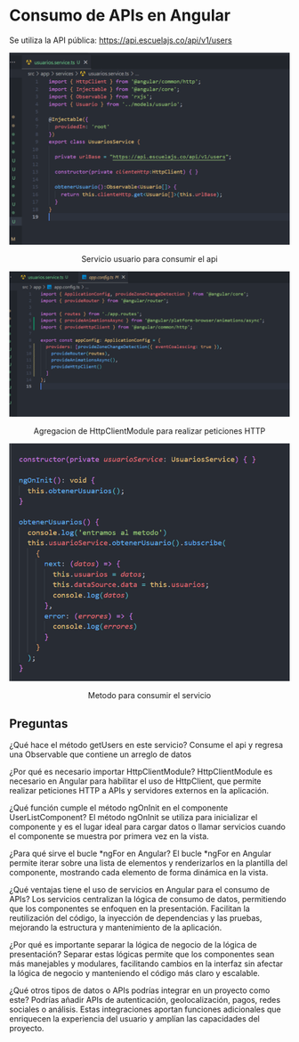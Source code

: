 # Consumo de APIs en Angular

Se utiliza la API pública: https://api.escuelajs.co/api/v1/users

<div align='center'>
    <img  src="src/assets/img-reporte/img1.png">
    <p>Servicio usuario para consumir el api</p>
</div>

<div align='center'>
    <img  src="src/assets/img-reporte/img2.png">
    <p>Agregacion de HttpClientModule para realizar peticiones HTTP</p>
</div>

<div align='center'>
    <img  src="src/assets/img-reporte/img3.png">
    <p>Metodo para consumir el servicio</p>
</div>

## Preguntas

¿Qué hace el método getUsers en este servicio?
Consume el api y regresa una Observable que contiene un arreglo de datos

¿Por qué es necesario importar HttpClientModule?
HttpClientModule es necesario en Angular para habilitar el uso de HttpClient, que permite realizar peticiones HTTP a APIs y servidores externos en la aplicación.

¿Qué función cumple el método ngOnInit en el componente UserListComponent?
El método ngOnInit se utiliza para inicializar el componente y es el lugar ideal para cargar datos o llamar servicios cuando el componente se muestra por primera vez en la vista.

¿Para qué sirve el bucle *ngFor en Angular?
El bucle *ngFor en Angular permite iterar sobre una lista de elementos y renderizarlos en la plantilla del componente, mostrando cada elemento de forma dinámica en la vista.

¿Qué ventajas tiene el uso de servicios en Angular para el consumo de APIs?
Los servicios centralizan la lógica de consumo de datos, permitiendo que los componentes se enfoquen en la presentación. Facilitan la reutilización del código, la inyección de dependencias y las pruebas, mejorando la estructura y mantenimiento de la aplicación.

¿Por qué es importante separar la lógica de negocio de la lógica de presentación?
Separar estas lógicas permite que los componentes sean más manejables y modulares, facilitando cambios en la interfaz sin afectar la lógica de negocio y manteniendo el código más claro y escalable.

¿Qué otros tipos de datos o APIs podrías integrar en un proyecto como este?
Podrías añadir APIs de autenticación, geolocalización, pagos, redes sociales o análisis. Estas integraciones aportan funciones adicionales que enriquecen la experiencia del usuario y amplían las capacidades del proyecto.
